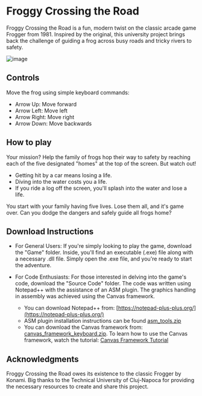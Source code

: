 # Froggy Crossing the Road

Froggy Crossing the Road is a fun, modern twist on the classic arcade game Frogger from 1981. Inspired by the original, this university project brings back the challenge of guiding a frog across busy roads and tricky rivers to safety.

![image](https://github.com/Lorena-LL/Froggy-Crossing-the-Road-game-in-Assembly-x86/assets/135257878/e33ddd3e-0cbc-451c-b0c2-a00e4c481d80)

## Controls

Move the frog using simple keyboard commands:

- Arrow Up: Move forward
- Arrow Left: Move left
- Arrow Right: Move right
- Arrow Down: Move backwards

## How to play

Your mission? Help the family of frogs hop their way to safety by reaching each of the five designated "homes" at the top of the screen. But watch out!

- Getting hit by a car means losing a life.
- Diving into the water costs you a life.
- If you ride a log off the screen, you'll splash into the water and lose a life.

You start with your family having five lives. Lose them all, and it's game over. Can you dodge the dangers and safely guide all frogs home?

## Download Instructions

 - For General Users:
If you're simply looking to play the game, download the "Game" folder. Inside, you'll find an executable (.exe) file along with a necessary .dll file. Simply open the .exe file, and you're ready to start the adventure.

 - For Code Enthusiasts:
For those interested in delving into the game's code, download the "Source Code" folder. The code was written using Notepad++ with the assistance of an ASM plugin. The graphics handling in assembly was achieved using the Canvas framework.

	- You can download Notepad++ from: [https://notepad-plus-plus.org/](https://notepad-plus-plus.org/)
	- ASM plugin installation instructions can be found  [asm_tools.zip](https://github.com/Bogdan016/Tetris/files/12300383/asm_tools.zip)
	- You can download the Canvas framework from: [canvas_framework_keyboard.zip](https://github.com/Bogdan016/Tetris/files/12300381/canvas_framework_keyboard.zip). To learn how to use the Canvas framework, watch the tutorial: [Canvas Framework Tutorial](https://youtu.be/TTgkhZhaHmk)

## Acknowledgments

Froggy Crossing the Road owes its existence to the classic Frogger by Konami. Big thanks to the Technical University of Cluj-Napoca for providing the necessary resources to create and share this project.
